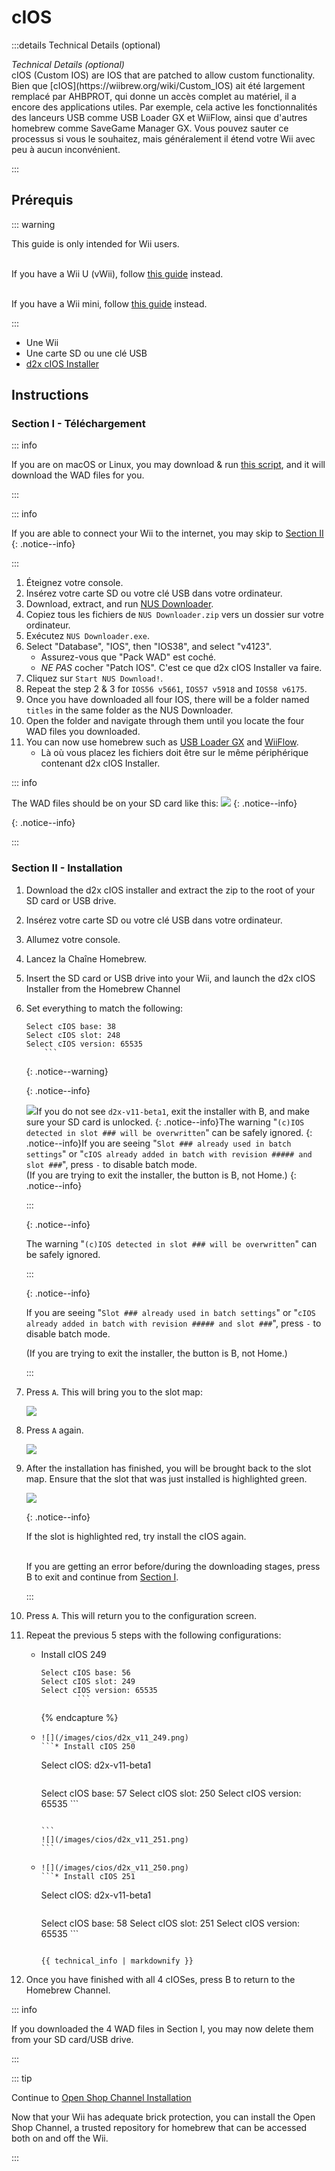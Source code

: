# cIOS

:::details Technical Details (optional)

<summary><em>Technical Details (optional)</em></summary>
cIOS (Custom IOS) are IOS that are patched to allow custom functionality. Bien que [cIOS](https://wiibrew.org/wiki/Custom_IOS) ait été largement remplacé par AHBPROT, qui donne un accès complet au matériel, il a encore des applications utiles. Par exemple, cela active les fonctionnalités des lanceurs USB comme USB Loader GX et WiiFlow, ainsi que d'autres homebrew comme SaveGame Manager GX. Vous pouvez sauter ce processus si vous le souhaitez, mais généralement il étend votre Wii avec peu à aucun inconvénient.

:::

## Prérequis

::: warning

This guide is only intended for Wii users.

<br/> If you have a Wii U (vWii), follow [this guide](cios-vwii) instead.

<br/> If you have a Wii mini, follow [this guide](cios-mini) instead.

:::

- Une Wii
- Une carte SD ou une clé USB
- [d2x cIOS Installer](/assets/files/d2x-cios-installer.zip)

## Instructions

### Section I - Téléchargement

::: info

If you are on macOS or Linux, you may download & run [this script](/assets/files/d2x_offline_ios.zip), and it will download the WAD files for you.

:::

::: info

If you are able to connect your Wii to the internet, you may skip to [Section II](cios#section-ii---installing)
{: .notice--info}

:::

1. Éteignez votre console.
2. Insérez votre carte SD ou votre clé USB dans votre ordinateur.
3. Download, extract, and run [NUS Downloader](https://github.com/WiiDatabase/nusdownloader/releases/latest/download/NUSD-Mod-NUS-Fix.zip).
4. Copiez tous les fichiers de `NUS Downloader.zip` vers un dossier sur votre ordinateur.
5. Exécutez `NUS Downloader.exe`.
6. Select "Database", "IOS", then "IOS38", and select "v4123".
   - Assurez-vous que "Pack WAD" est coché.
   - _NE PAS_ cocher "Patch IOS". C'est ce que d2x cIOS Installer va faire.
7. Cliquez sur `Start NUS Download!`.
8. Repeat the step 2 & 3 for `IOS56 v5661`, `IOS57 v5918` and `IOS58 v6175`.
9. Once you have downloaded all four IOS, there will be a folder named `titles` in the same folder as the NUS Downloader.
10. Open the folder and navigate through them until you locate the four WAD files you downloaded.
11. You can now use homebrew such as <a href="usbloadergx">USB Loader GX</a> and <a href="wiiflow">WiiFlow</a>.
    - Là où vous placez les fichiers doit être sur le même périphérique contenant d2x cIOS Installer.

::: info

The WAD files should be on your SD card like this: ![](/images/cios/d2x_offline_ios.png)
{: .notice--info}

{: .notice--info}

:::

### Section II - Installation

1. Download the d2x cIOS installer and extract the zip to the root of your SD card or USB drive.

2. Insérez votre carte SD ou votre clé USB dans votre ordinateur.

3. Allumez votre console.

4. Lancez la Chaîne Homebrew.

5. Insert the SD card or USB drive into your Wii, and launch the d2x cIOS Installer from the Homebrew Channel

6. Set everything to match the following:

   ````
   Select cIOS base: 38
   Select cIOS slot: 248
   Select cIOS version: 65535
       ```
   ````

   {: .notice--warning}

   {: .notice--info}

   ![](/images/cios/d2x_v11_248.png)If you do not see `d2x-v11-beta1`, exit the installer with B, and make sure your SD card is unlocked.
   {: .notice--info}The warning "`(c)IOS detected in slot ### will be overwritten`" can be safely ignored.
   {: .notice--info}If you are seeing "`Slot ### already used in batch settings`" or "`cIOS already added in batch with revision ##### and slot ###`", press `-` to disable batch mode. <br> (If you are trying to exit the installer, the button is B, not Home.)
   {: .notice--info}

   :::

   {: .notice--info}

   The warning "`(c)IOS detected in slot ### will be overwritten`" can be safely ignored.

   :::

   {: .notice--info}

   If you are seeing "`Slot ### already used in batch settings`" or "`cIOS already added in batch with revision ##### and slot ###`", press `-` to disable batch mode.

   (If you are trying to exit the installer, the button is B, not Home.)

   :::

7. Press `A`. This will bring you to the slot map:

   ![](/images/cios/d2x_summary.png)

8. Press `A` again.

   ![](/images/cios/d2x_installation.png)

9. After the installation has finished, you will be brought back to the slot map. Ensure that the slot that was just installed is highlighted green.

   ![](/images/cios/d2x_log.png)

   {: .notice--info}

   If the slot is highlighted red, try install the cIOS again.

   <br> If you are getting an error before/during the downloading stages, press B to exit and continue from [Section I](#section-i---downloading).

   :::

10. Press `A`. This will return you to the configuration screen.

11. Repeat the previous 5 steps with the following configurations:

    - Install cIOS 249

      ````
      Select cIOS base: 56
      Select cIOS slot: 249
      Select cIOS version: 65535
              ```
      ````

      {% endcapture %}

    - ```
      ![](/images/cios/d2x_v11_249.png)
      ```* Install cIOS 250

        ```
        Select cIOS: d2x-v11-beta1
        ```

      ````
      Select cIOS base: 57
      Select cIOS slot: 250
      Select cIOS version: 65535
              ```
      ````

      ```
      ![](/images/cios/d2x_v11_251.png)
      ```

    - ```
      ![](/images/cios/d2x_v11_250.png)
      ```* Install cIOS 251

        ```
        Select cIOS: d2x-v11-beta1
        ```

      ````
      Select cIOS base: 58
      Select cIOS slot: 251
      Select cIOS version: 65535
              ```
      ````

      {{ technical_info | markdownify }}

12. Once you have finished with all 4 cIOSes, press B to return to the Homebrew Channel.

::: info

If you downloaded the 4 WAD files in Section I, you may now delete them from your SD card/USB drive.

:::

::: tip

Continue to [Open Shop Channel Installation](osc)

Now that your Wii has adequate brick protection, you can install the Open Shop Channel, a trusted repository for homebrew that can be accessed both on and off the Wii.

:::
